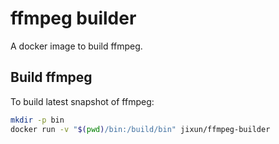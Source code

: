 ffmpeg builder
==============

A docker image to build ffmpeg.

## Build ffmpeg

To build latest snapshot of ffmpeg:

```sh
mkdir -p bin
docker run -v "$(pwd)/bin:/build/bin" jixun/ffmpeg-builder
```
